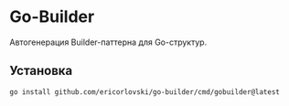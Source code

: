 # Go-Builder

Автогенерация Builder-паттерна для Go-структур.

## Установка
```bash
go install github.com/ericorlovski/go-builder/cmd/gobuilder@latest
